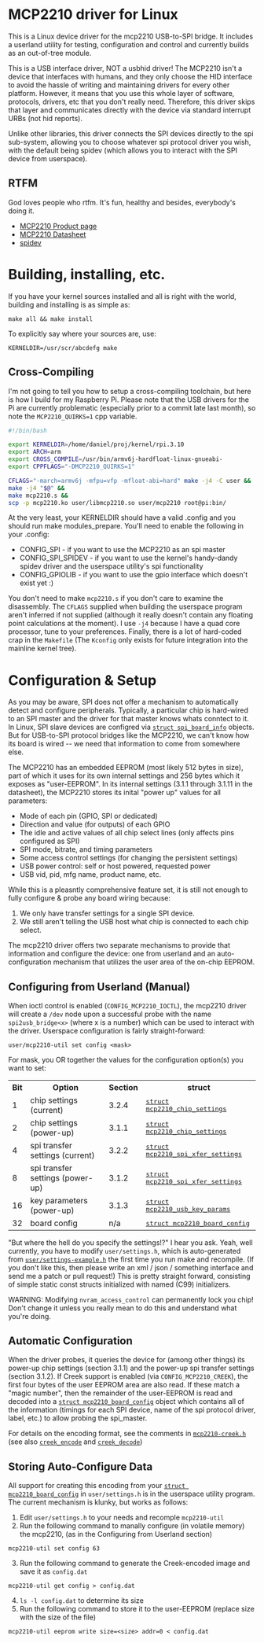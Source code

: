 MCP2210 driver for Linux
========================

This is a Linux device driver for the mcp2210 USB-to-SPI bridge.  It includes a userland utility for testing, configuration and control and currently builds as an out-of-tree module.

This is a USB interface driver, NOT a usbhid driver!  The MCP2210 isn't a device that interfaces with humans, and they only choose the HID interface to avoid the hassle of writing and maintaining drivers for every other platform. However, it means that you use this whole layer of software, protocols, drivers, etc that you don't really need.  Therefore, this driver skips that layer and communicates directly with the device via standard interrupt URBs (not hid reports).

Unlike other libraries, this driver connects the SPI devices directly to the spi sub-system, allowing you to choose whatever spi protocol driver you wish, with the default being spidev (which allows you to interact with the SPI device from userspace).

RTFM
----
God loves people who rtfm. It's fun, healthy and besides, everybody's doing it.

* [MCP2210 Product page](http://www.microchip.com/wwwproducts/Devices.aspx?dDocName=en556614)
* [MCP2210 Datasheet](http://ww1.microchip.com/downloads/en/DeviceDoc/22288A.pdf)
* [spidev](https://www.kernel.org/doc/Documentation/spi/spidev)


Building, installing, etc.
==========================

If you have your kernel sources installed and all is right with the world, building and installing is as simple as:

```
make all && make install
```

To explicitly say where your sources are, use:

```
KERNELDIR=/usr/scr/abcdefg make
```

Cross-Compiling
---------------

I'm not going to tell you how to setup a cross-compiling toolchain, but here is how I build for my Raspberry Pi.  Please note that the USB drivers for the Pi are currently problematic (especially prior to a commit late last month), so note the `MCP2210_QUIRKS=1` cpp variable.

```bash
#!/bin/bash

export KERNELDIR=/home/daniel/proj/kernel/rpi.3.10
export ARCH=arm
export CROSS_COMPILE=/usr/bin/armv6j-hardfloat-linux-gnueabi-
export CPPFLAGS="-DMCP2210_QUIRKS=1"

CFLAGS="-march=armv6j -mfpu=vfp -mfloat-abi=hard" make -j4 -C user &&
make -j4 "$@" &&
make mcp2210.s &&
scp -p mcp2210.ko user/libmcp2210.so user/mcp2210 root@pi:bin/
```

At the very least, your KERNELDIR should have a valid .config and you should run make modules_prepare.  You'll need to enable the following in your .config:

* CONFIG_SPI - if you want to use the MCP2210 as an spi master
* CONFIG_SPI_SPIDEV - if you want to use the kernel's handy-dandy spidev driver and the userspace utility's spi functionality
* CONFIG_GPIOLIB - if you want to use the gpio interface which doesn't exist yet :)

You don't need to make `mcp2210.s` if you don't care to examine the disassembly. The `CFLAGS` supplied when building the userspace program aren't inferred if not supplied (although it really doesn't contain any floating point calculations at the moment).  I use `-j4` because I have a quad core processor, tune to your preferences.  Finally, there is a lot of hard-coded crap in the `Makefile` (The `Kconfig` only exists for future integration into the mainline kernel tree).

Configuration & Setup
=====================
As you may be aware, SPI does not offer a mechanism to automatically detect and configure peripherals. Typically, a particular chip is hard-wired to an SPI master and the driver for that master knows whats conntect to it.  In Linux, SPI slave devices are configred via [`struct spi_board_info`](https://www.kernel.org/doc/htmldocs/device-drivers/API-struct-spi-board-info.html) objects.  But for USB-to-SPI protocol bridges like the MCP2210, we can't know how its board is wired -- we need that information to come from somewhere else.

The MCP2210 has an embedded EEPROM (most likely 512 bytes in size), part of which it uses for its own internal settings and 256 bytes which it exposes as "user-EEPROM". In its internal settings (3.1.1 through 3.1.11 in the datasheet), the MCP2210 stores its inital "power up" values for all parameters:

* Mode of each pin (GPIO, SPI or dedicated)
* Direction and value (for outputs) of each GPIO
* The idle and active values of all chip select lines (only affects pins configured as SPI)
* SPI mode, bitrate, and timing parameters
* Some access control settings (for changing the persistent settings)
* USB power control: self or host powered, requested power
* USB vid, pid, mfg name, product name, etc.

While this is a pleasntly comprehensive feature set, it is still not enough to fully configure & probe any board wiring because:

1. We only have transfer settings for a single SPI device.
2. We still aren't telling the USB host what chip is connected to each chip select.

The mcp2210 driver offers two separate mechanisms to provide that information and configure the device: one from userland and an auto-configuration mechanism that utilizes the user area of the on-chip EEPROM.

Configuring from Userland (Manual)
----------------------------------
When ioctl control is enabled (`CONFIG_MCP2210_IOCTL`), the mcp2210 driver will create a `/dev` node upon a successful probe with the name `spi2usb_bridge<x>` (where x is a number) which can be used to interact with the driver. Userspace configuration is fairly straight-forward:

```
user/mcp2210-util set config <mask>
```

For mask, you OR together the values for the configuration option(s) you want to set:

<table>
<tr>
	<th>Bit</th>
	<th>Option</th>
	<th>Section</th>
	<th>struct</th>
</tr><tr>
	<td>1</td>
	<td>chip settings (current)</td>
	<td>3.2.4</td>
	<td><tt><a href="mcp2210.h#L251">struct mcp2210_chip_settings</a></tt></td>
</tr><tr>
	<td>2</td>
	<td>chip settings (power-up)</td>
	<td>3.1.1</td>
	<td><tt><a href="mcp2210.h#L251">struct mcp2210_chip_settings</a></tt></td>
</tr><tr>
	<td>4</td>
	<td>spi transfer settings (current)</td>
	<td>3.2.2</td>
	<td><tt><a href="mcp2210.h#L282">struct mcp2210_spi_xfer_settings</a></tt></td>
</tr><tr>
	<td>8</td>
	<td>spi transfer settings (power-up)</td>
	<td>3.1.2</td>
	<td><tt><a href="mcp2210.h#L282">struct mcp2210_spi_xfer_settings</a></tt></td>
</tr><tr>
	<td>16</td>
	<td>key parameters (power-up)</td>
	<td>3.1.3</td>
	<td><tt><a href="mcp2210.h#L294">struct mcp2210_usb_key_params</a></tt></td>
</tr><tr>
	<td>32</td>
	<td>board config</td>
	<td>n/a</td>
	<td><tt><a href="mcp2210.h#L520">struct mcp2210_board_config</a></tt></td>
</tr><tr>
</table>

"But where the hell do you specify the settings!?" I hear you ask.  Yeah, well currently, you have to modify `user/settings.h`, which is auto-generated from [`user/settings-example.h`](user/settings-example.h) the first time you run make and recompile.  (If you don't like this, then please write an xml / json / something interface and send me a patch or pull request!)  This is pretty straight forward, consisting of simple static const structs initialized with named (C99) initializers.

WARNING: Modifying `nvram_access_control` can permanently lock you chip!  Don't change it unless you really mean to do this and understand what you're doing.

Automatic Configuration
-----------------------
When the driver probes, it queries the device for (among other things) its power-up chip settings (section 3.1.1) and the power-up spi transfer settings (section 3.1.2). If Creek support is enabled (via `CONFIG_MCP2210_CREEK`), the first four bytes of the user EEPROM area are also read. If these match a "magic number", then the remainder of the user-EEPROM is read and decoded into a [`struct mcp2210_board_config`](mcp2210.h#L520) object which contains all of the information (timings for each SPI device, name of the spi protocol driver, label, etc.) to allow probing the spi_master.

For details on the encoding format, see the comments in [`mcp2210-creek.h`](mcp2210-creek#L29.h) (see also [`creek_encode`](mcp2210-lib.c#L467) and [`creek_decode`](mcp2210-lib.c#L277))

Storing Auto-Configure Data
---------------------------
All support for creating this encoding from your [`struct mcp2210_board_config`](mcp2210.h#L520) in `user/settings.h` is in the userspace utility program.  The current mechanism is klunky, but works as follows:

1. Edit `user/settings.h` to your needs and recomple `mcp2210-util`
2. Run the following command to manally configure (in volatile memory) the mcp2210, (as in the Configuring from Userland section)
```
mcp2210-util set config 63
```
3. Run the following command to generate the Creek-encoded image and save it as `config.dat`
```
mcp2210-util get config > config.dat
```
4. `ls -l config.dat` to determine its size
5. Run the following command to store it to the user-EEPROM (replace size with the size of the file)
```
mcp2210-util eeprom write size=<size> addr=0 < config.dat
```

